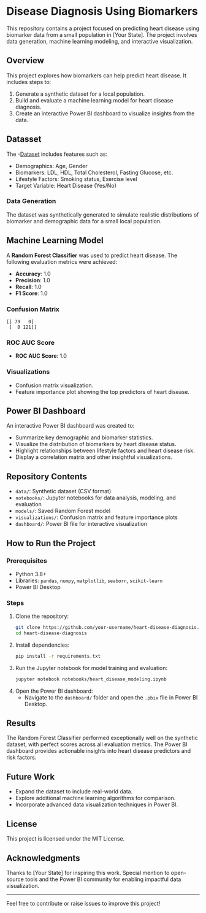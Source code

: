 # Disease Diagnosis Using Biomarkers

This repository contains a project focused on predicting heart disease using biomarker data from a small population in [Your State]. The project involves data generation, machine learning modeling, and interactive visualization.

## Overview
This project explores how biomarkers can help predict heart disease. It includes steps to:
1. Generate a synthetic dataset for a local population.
2. Build and evaluate a machine learning model for heart disease diagnosis.
3. Create an interactive Power BI dashboard to visualize insights from the data.

## Datasset
The -<a href = "https://github.com/Etini2000/Heart_diesease_project/blob/main/Heart_disease_MLproject.csv">Dataset</a> includes features such as:
- Demographics: Age, Gender
- Biomarkers: LDL, HDL, Total Cholesterol, Fasting Glucose, etc.
- Lifestyle Factors: Smoking status, Exercise level
- Target Variable: Heart Disease (Yes/No)

### Data Generation
The dataset was synthetically generated to simulate realistic distributions of biomarker and demographic data for a small local population.

## Machine Learning Model

A **Random Forest Classifier** was used to predict heart disease. The following evaluation metrics were achieved:

- **Accuracy**: 1.0
- **Precision**: 1.0
- **Recall**: 1.0
- **F1 Score**: 1.0

### Confusion Matrix
```
[[ 79   0]
 [  0 121]]
```

### ROC AUC Score
- **ROC AUC Score**: 1.0

### Visualizations
- Confusion matrix visualization.
- Feature importance plot showing the top predictors of heart disease.

## Power BI Dashboard
An interactive Power BI dashboard was created to:
- Summarize key demographic and biomarker statistics.
- Visualize the distribution of biomarkers by heart disease status.
- Highlight relationships between lifestyle factors and heart disease risk.
- Display a correlation matrix and other insightful visualizations.

## Repository Contents
- `data/`: Synthetic dataset (CSV format)
- `notebooks/`: Jupyter notebooks for data analysis, modeling, and evaluation
- `models/`: Saved Random Forest model
- `visualizations/`: Confusion matrix and feature importance plots
- `dashboard/`: Power BI file for interactive visualization

## How to Run the Project

### Prerequisites
- Python 3.8+
- Libraries: `pandas`, `numpy`, `matplotlib`, `seaborn`, `scikit-learn`
- Power BI Desktop

### Steps
1. Clone the repository:
   ```bash
   git clone https://github.com/your-username/heart-disease-diagnosis.git
   cd heart-disease-diagnosis
   ```
2. Install dependencies:
   ```bash
   pip install -r requirements.txt
   ```
3. Run the Jupyter notebook for model training and evaluation:
   ```bash
   jupyter notebook notebooks/heart_disease_modeling.ipynb
   ```
4. Open the Power BI dashboard:
   - Navigate to the `dashboard/` folder and open the `.pbix` file in Power BI Desktop.

## Results
The Random Forest Classifier performed exceptionally well on the synthetic dataset, with perfect scores across all evaluation metrics. The Power BI dashboard provides actionable insights into heart disease predictors and risk factors.

## Future Work
- Expand the dataset to include real-world data.
- Explore additional machine learning algorithms for comparison.
- Incorporate advanced data visualization techniques in Power BI.

## License
This project is licensed under the MIT License.

## Acknowledgments
Thanks to [Your State] for inspiring this work. Special mention to open-source tools and the Power BI community for enabling impactful data visualization.

---

Feel free to contribute or raise issues to improve this project!

